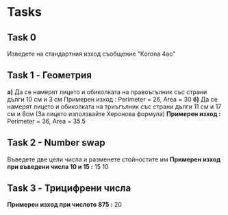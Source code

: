 # Tasks


## Task 0
Изведете на стандартния изход съобщение "Korona 4ao"

## Task 1 - Геометрия
**a)** Да се намерят лицето и обиколката на правоъгълник със страни дълги 10 см и 3 см
Примерен изход : Perimeter = 26, Area = 30
**б)** Да се намерят лицето и обиколката на триъгълник със страни дълги 11 см и 17 см  и 8см
(За лицето използвайте Херонова формула)
**Примерен изход :** Perimeter = 36, Area = 35.5

## Task 2 - Number swap
Въведете две цели числа и разменете стойностите им
**Примерен изход при въведени числа 10 и 15 :** 15 10

## Task 3 - Трицифрени числа
**Примерен изход при числото 875 :** 20


